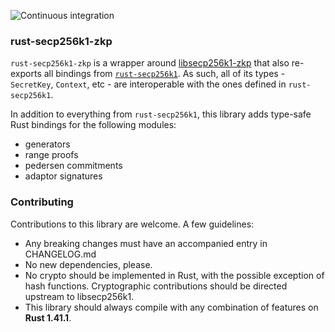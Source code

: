 ![Continuous integration](https://github.com/ElementsProject/rust-secp256k1-zkp/workflows/Continuous%20integration/badge.svg)

### rust-secp256k1-zkp

`rust-secp256k1-zkp` is a wrapper around [libsecp256k1-zkp](https://github.com/ElementsProject/secp256k1-zkp) that also
re-exports all bindings from [`rust-secp256k1`](https://github.com/rust-bitcoin/rust-secp256k1).
As such, all of its types - `SecretKey`, `Context`, etc - are interoperable with the ones defined in `rust-secp256k1`.

In addition to everything from `rust-secp256k1`, this library adds type-safe Rust bindings for the following modules:

- generators
- range proofs
- pedersen commitments
- adaptor signatures

### Contributing

Contributions to this library are welcome. A few guidelines:

- Any breaking changes must have an accompanied entry in CHANGELOG.md
- No new dependencies, please.
- No crypto should be implemented in Rust, with the possible exception of hash functions. Cryptographic contributions should be directed upstream to libsecp256k1.
- This library should always compile with any combination of features on **Rust 1.41.1**.
